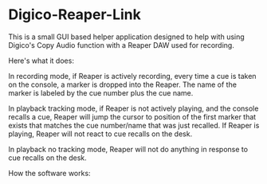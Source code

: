 # Digico-Reaper-Link

This is a small GUI based helper application designed to help with using Digico's Copy Audio function with a Reaper DAW used for recording. 

Here's what it does:

In recording mode, if Reaper is actively recording, every time a cue is taken on the console, a marker is dropped into the Reaper. The name of the marker is labeled by the cue number plus the cue name. 

In playback tracking mode, if Reaper is not actively playing, and the console recalls a cue, Reaper will jump the cursor to position of the first marker that exists that matches the cue number/name that was just recalled. If Reaper is playing, Reaper will not react to cue recalls on the desk. 

In playback no tracking mode, Reaper will not do anything in response to cue recalls on the desk. 

How the software works:



